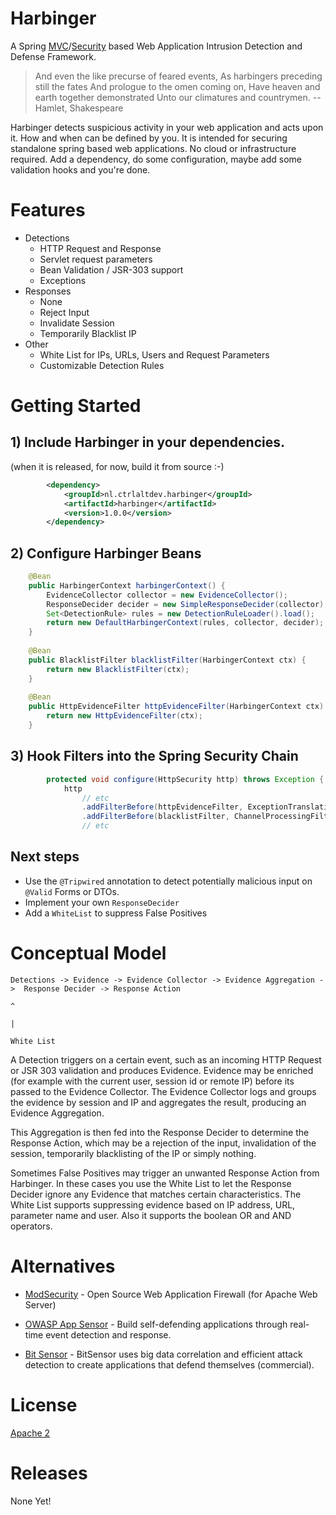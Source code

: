 # Harbinger

A Spring [MVC](http://projects.spring.io/spring-framework/)/[Security](http://projects.spring.io/spring-security/) based Web Application Intrusion Detection and Defense Framework.

> And even the like precurse of feared events, As harbingers preceding still the fates And prologue to the omen coming on, Have heaven and earth together demonstrated Unto our climatures and countrymen. -- Hamlet, Shakespeare

Harbinger detects suspicious activity in your web application and acts upon it. How and when can be defined by you.
It is intended for securing standalone spring based web applications. No cloud or infrastructure required.
Add a dependency, do some configuration, maybe add some validation hooks and you're done.  

# Features

* Detections
  * HTTP Request and Response
  * Servlet request parameters
  * Bean Validation / JSR-303 support
  * Exceptions
* Responses
  * None
  * Reject Input
  * Invalidate Session
  * Temporarily Blacklist IP 
* Other
  * White List for IPs, URLs, Users and Request Parameters
  * Customizable Detection Rules    

# Getting Started

## 1) Include Harbinger in your dependencies.

(when it is released, for now, build it from source :-)

```xml
        <dependency>
            <groupId>nl.ctrlaltdev.harbinger</groupId>
            <artifactId>harbinger</artifactId>
            <version>1.0.0</version>
        </dependency>
```

## 2) Configure Harbinger Beans

```java
    @Bean
    public HarbingerContext harbingerContext() {
        EvidenceCollector collector = new EvidenceCollector();
        ResponseDecider decider = new SimpleResponseDecider(collector);
        Set<DetectionRule> rules = new DetectionRuleLoader().load();
        return new DefaultHarbingerContext(rules, collector, decider);
    }
    
    @Bean
    public BlacklistFilter blacklistFilter(HarbingerContext ctx) {
        return new BlacklistFilter(ctx);
    }
    
    @Bean
    public HttpEvidenceFilter httpEvidenceFilter(HarbingerContext ctx) {
        return new HttpEvidenceFilter(ctx);
    }
```

## 3) Hook Filters into the Spring Security Chain

```java
        protected void configure(HttpSecurity http) throws Exception {
            http
                // etc
                .addFilterBefore(httpEvidenceFilter, ExceptionTranslationFilter.class) 
                .addFilterBefore(blacklistFilter, ChannelProcessingFilter.class)
                // etc
```

## Next steps

* Use the `@Tripwired` annotation to detect potentially malicious input on `@Valid` Forms or DTOs.
* Implement your own `ResponseDecider`
* Add a `WhiteList` to suppress False Positives 

# Conceptual Model

```
Detections -> Evidence -> Evidence Collector -> Evidence Aggregation ->  Response Decider -> Response Action
                                                                                 ^
                                                                                 |
                                                                            White List
```

A Detection triggers on a certain event, such as an incoming HTTP Request or JSR 303 validation and produces Evidence.
Evidence may be enriched (for example with the current user, session id or remote IP) before its passed to the Evidence Collector.
The Evidence Collector logs and groups the evidence by session and IP and aggregates the result, producing an Evidence Aggregation.

This Aggregation is then fed into the Response Decider to determine the Response Action, which may be a rejection of the input, invalidation of the session, temporarily blacklisting of the IP or simply nothing. 

Sometimes False Positives may trigger an unwanted Response Action from Harbinger. 
In these cases you use the White List to let the Response Decider ignore any Evidence that matches certain characteristics.
The White List supports suppressing evidence based on IP address, URL, parameter name and user. Also it supports the boolean OR and AND operators.   

# Alternatives

* [ModSecurity](https://www.modsecurity.org/) - Open Source Web Application Firewall (for Apache Web Server)

* [OWASP App Sensor](https://www.owasp.org/index.php/OWASP_AppSensor_Project) - Build self-defending applications through real-time event detection and response.

* [Bit Sensor](https://bitsensor.io/) - BitSensor uses big data correlation and efficient attack detection to create applications that defend themselves (commercial).

# License

[Apache 2](http://www.apache.org/licenses/LICENSE-2.0)

# Releases

None Yet!
	